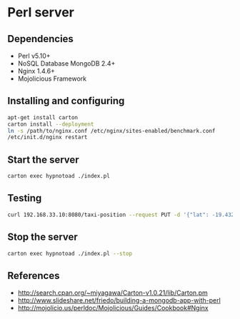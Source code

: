 # Perl server

## Dependencies
* Perl v5.10+
* NoSQL Database MongoDB 2.4+
* Nginx 1.4.6+
* Mojolicious Framework

## Installing and configuring
```bash
apt-get install carton
carton install --deployment
ln -s /path/to/nginx.conf /etc/nginx/sites-enabled/benchmark.conf
/etc/init.d/nginx restart
```

## Start the server
```bash
carton exec hypnotoad ./index.pl
```

## Testing
```bash
curl 192.168.33.10:8080/taxi-position --request PUT -d '{"lat": -19.432608, "long": -99.133208}' -H 'Accept: application/json' -H 'Content-type: application/json'
```

## Stop the server
```bash
carton exec hypnotoad ./index.pl --stop
```

## References
* http://search.cpan.org/~miyagawa/Carton-v1.0.21/lib/Carton.pm
* http://www.slideshare.net/friedo/building-a-mongodb-app-with-perl
* http://mojolicio.us/perldoc/Mojolicious/Guides/Cookbook#Nginx